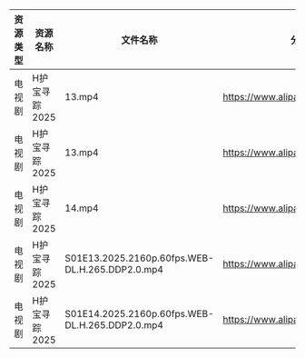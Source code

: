 | 资源类型 | 资源名称      | 文件名称                                            | 分享链接                                 | 更新时间                |
| ---- | --------- | ----------------------------------------------- | ------------------------------------ | ------------------- |
| 电视剧  | H护宝寻踪2025 | 13.mp4                                          | https://www.alipan.com/s/YPtSxQ39eiG | 2025-05-29 08:02:11 |
| 电视剧  | H护宝寻踪2025 | 13.mp4                                          | https://www.alipan.com/s/YPtSxQ39eiG | 2025-05-29 08:02:12 |
| 电视剧  | H护宝寻踪2025 | 14.mp4                                          | https://www.alipan.com/s/YPtSxQ39eiG | 2025-05-29 08:02:10 |
| 电视剧  | H护宝寻踪2025 | S01E13.2025.2160p.60fps.WEB-DL.H.265.DDP2.0.mp4 | https://www.alipan.com/s/YPtSxQ39eiG | 2025-05-29 08:02:08 |
| 电视剧  | H护宝寻踪2025 | S01E14.2025.2160p.60fps.WEB-DL.H.265.DDP2.0.mp4 | https://www.alipan.com/s/YPtSxQ39eiG | 2025-05-29 08:02:07 |
